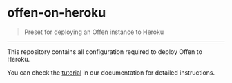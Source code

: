 # offen-on-heroku
>Preset for deploying an Offen instance to Heroku

---

This repository contains all configuration required to deploy Offen to Heroku.

You can check the [tutorial][] in our documentation for detailed instructions.

[tutorial]: https://docs.offen.dev/running-offen/tutorials/configuring-deploying-offen-heroku/
